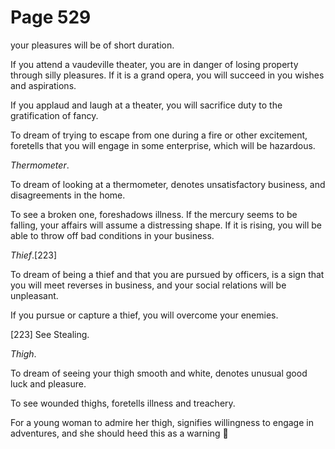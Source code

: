 # Page 529
your pleasures will be of short duration.


If you attend a vaudeville theater, you are in danger of losing
property through silly pleasures. If it is a grand opera,
you will succeed in you wishes and aspirations.


If you applaud and laugh at a theater, you will sacrifice duty
to the gratification of fancy.


To dream of trying to escape from one during a fire or other excitement,
foretells that you will engage in some enterprise, which will be hazardous.


_Thermometer_.


To dream of looking at a thermometer, denotes unsatisfactory business,
and disagreements in the home.


To see a broken one, foreshadows illness. If the mercury seems
to be falling, your affairs will assume a distressing shape.
If it is rising, you will be able to throw off bad conditions
in your business.


_Thief_.[223]


To dream of being a thief and that you are pursued by officers,
is a sign that you will meet reverses in business, and your social
relations will be unpleasant.


If you pursue or capture a thief, you will overcome your enemies.



[223] See Stealing.


_Thigh_.


To dream of seeing your thigh smooth and white, denotes unusual
good luck and pleasure.


To see wounded thighs, foretells illness and treachery.


For a young woman to admire her thigh, signifies willingness
to engage in adventures, and she should heed this as a warning
